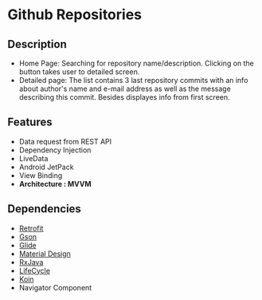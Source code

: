 # Github Repositories

## Description
- Home Page: Searching for repository name/description. Clicking on the button takes user to detailed screen.
- Detailed page: The list contains 3 last repository commits with an
info about author's name and e-mail address as well
as the message describing this commit. Besides displayes info from first screen.
## Features

- Data request from REST API
- Dependency Injection
- LiveData
- Android JetPack
- View Binding
- **Architecture : MVVM**

## Dependencies

- [Retrofit](https://square.github.io/retrofit/ "Retrofit")
- [Gson](https://github.com/google/gson "Gson")
- [Glide](https://github.com/bumptech/glide "Glide")
- [Material Design](https://material.io/develop/android/docs/getting-started/ " Material Design") 
- [RxJava](https://github.com/ReactiveX/RxJava "RxJava")
- [LifeCycle]("https://developer.android.com/jetpack/androidx/releases/lifecycle/")
- [Koin]("https://github.com/InsertKoinIO/koin/")
- Navigator Component




